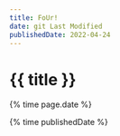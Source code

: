```yaml
---
title: FoUr!
date: git Last Modified
publishedDate: 2022-04-24
---
```


# {{ title }}

{% time page.date %}

{% time publishedDate %}
